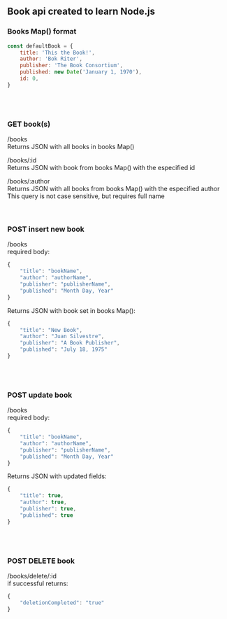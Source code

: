 ## Book api created to learn Node.js

### Books Map() format
```js
const defaultBook = {
    title: 'This the Book!',
    author: 'Bok Riter',
    publisher: 'The Book Consortium',
    published: new Date('January 1, 1970'),
    id: 0,
}
```
<br />
<br />

### GET book(s)
/books <br />
Returns JSON with all books in books Map() <br />

/books/:id <br />
Returns JSON with book from books Map() with the especified id <br />

/books/:author <br />
Returns JSON with all books from books Map() with the especified author <br />
This query is not case sensitive, but requires full name <br />
<br />
<br />

### POST insert new book
/books <br />
required body:
```js
{
    "title": "bookName",
    "author": "authorName",
    "publisher": "publisherName",
    "published": "Month Day, Year"
}
```
Returns JSON with book set in books Map(): <br />
```js
{
    "title": "New Book",
    "author": "Juan Silvestre",
    "publisher": "A Book Publisher",
    "published": "July 18, 1975"
}
```
<br />
<br />

### POST update book
/books <br />
required body:
```js
{
    "title": "bookName",
    "author": "authorName",
    "publisher": "publisherName",
    "published": "Month Day, Year"
}
```
Returns JSON with updated fields: <br />
```js
{
    "title": true,
    "author": true,
    "publisher": true,
    "published": true
}
```
<br />
<br />

### POST DELETE book
/books/delete/:id <br />
if successful returns: <br />
```js
{
    "deletionCompleted": "true"
}
```
